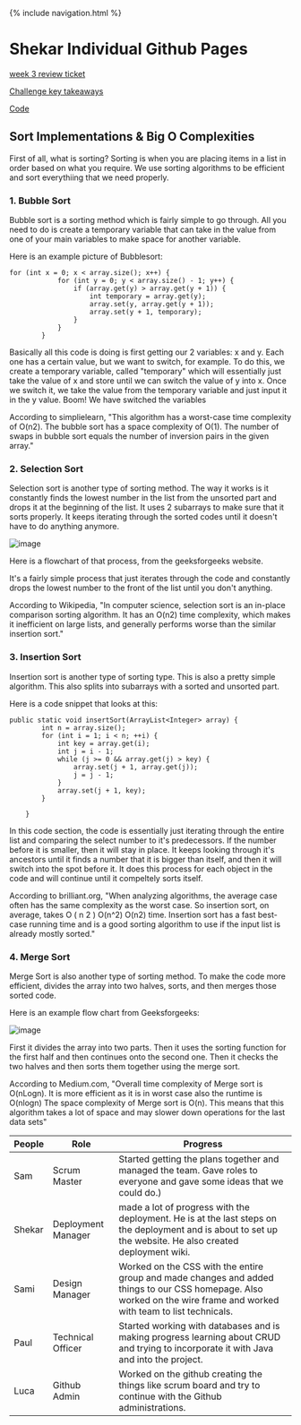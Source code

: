 {% include navigation.html %}

# Shekar Individual Github Pages

[week 3 review ticket](https://github.com/shekark642/M221p2-roopies/issues/43)

[Challenge key takeaways](https://github.com/shekark642/M221p2-roopies/wiki/wek-3-calc-review-page)

[Code](https://replit.com/@shekark642/shekar-code#Calculator.java)

## Sort Implementations & Big O Complexities

First of all, what is sorting? Sorting is when you are placing items in a list in order based on what you require. We use sorting algorithms to be efficient and sort everythiing that we need properly. 

### 1. Bubble Sort

Bubble sort is a sorting method which is fairly simple to go through. All you need to do is create a temporary variable that can take in the value from one of your main variables to make space for another variable. 

Here is an example picture of Bubblesort: 

```
for (int x = 0; x < array.size(); x++) {
            for (int y = 0; y < array.size() - 1; y++) {
                if (array.get(y) > array.get(y + 1)) {
                    int temporary = array.get(y);
                    array.set(y, array.get(y + 1));
                    array.set(y + 1, temporary);
                }
            }
        }
```

Basically all this code is doing is first getting our 2 variables: x and y. Each one has a certain value, but we want to switch, for example. To do this, we create a temporary variable, called "temporary" which will essentially just take the value of x and store until we can switch the value of y into x. Once we switch it, we take the value from the temporary variable and just input it in the y value. Boom! We have switched the variables

According to simplielearn, "This algorithm has a worst-case time complexity of O(n2). The bubble sort has a space complexity of O(1). The number of swaps in bubble sort equals the number of inversion pairs in the given array."

### 2. Selection Sort

Selection sort is another type of sorting method. The way it works is it constantly finds the lowest number in the list from the unsorted part and drops it at the beginning of the list. It  uses 2 subarrays to make sure that it sorts properly. It keeps iterating through the sorted codes until it doesn't have to do anything anymore. 

![image](https://user-images.githubusercontent.com/55414361/161598071-2a80264a-5a30-431f-acbe-23a57437c0ef.png)

Here is a flowchart of that process, from the geeksforgeeks website. 

It's a fairly simple process that just iterates through the code and constantly drops the lowest number to the front of the list until you don't anything. 

According to Wikipedia, "In computer science, selection sort is an in-place comparison sorting algorithm. It has an O(n2) time complexity, which makes it inefficient on large lists, and generally performs worse than the similar insertion sort."

### 3. Insertion Sort

Insertion sort is another type of sorting type. This is also a pretty simple algorithm. This also splits into subarrays with a sorted and unsorted part. 

Here is a code snippet that looks at this: 

```
public static void insertSort(ArrayList<Integer> array) {
        int n = array.size();
        for (int i = 1; i < n; ++i) {
            int key = array.get(i);
            int j = i - 1;
            while (j >= 0 && array.get(j) > key) {
                array.set(j + 1, array.get(j));
                j = j - 1;
            }
            array.set(j + 1, key);
        }

    }
```

In this code section, the code is essentially just iterating through the entire list and comparing the select number to it's predecessors. If the number before it is smaller, then it will stay in place. It keeps looking through it's ancestors until it finds a number that it is bigger than itself, and then it will switch into the spot before it. It does this process for each object in the code and will continue until it compeltely sorts itself. 

According to brilliant.org, "When analyzing algorithms, the average case often has the same complexity as the worst case. So insertion sort, on average, takes O ( n 2 ) O(n^2) O(n2) time. Insertion sort has a fast best-case running time and is a good sorting algorithm to use if the input list is already mostly sorted."

### 4. Merge Sort

Merge Sort is also another type of sorting method. To make the code more efficient, divides the array into two halves, sorts, and then merges those sorted code. 

Here is an example flow chart from Geeksforgeeks:

![image](https://user-images.githubusercontent.com/55414361/161598990-60455f81-53ad-42de-863a-5c2ddddedb45.png)

First it divides the array into two parts. Then it uses the sorting function for the first half and then continues onto the second one. Then it checks the two halves and then sorts them together using the merge sort. 

According to Medium.com, "Overall time complexity of Merge sort is O(nLogn). It is more efficient as it is in worst case also the runtime is O(nlogn) The space complexity of Merge sort is O(n). This means that this algorithm takes a lot of space and may slower down operations for the last data sets"








People | Role | Progress |
-------------  | -------------- | -------------- |
Sam  | Scrum Master | Started getting the plans together and managed the team. Gave roles to everyone and gave some ideas that we could do.) |
Shekar   | Deployment Manager |  made a lot of progress with the deployment. He is at the last steps on the deployment and is about to set up the website. He also created deployment wiki. |
Sami   | Design Manager | Worked on the CSS with the entire group and made changes and added things to our CSS homepage. Also worked on the wire frame and worked with team to list technicals. |
Paul   | Technical Officer | Started working with databases and is making progress learning about CRUD and trying to incorporate it with Java and into the project. |
Luca   | Github Admin | Worked on the github creating the things like scrum board and try to continue with the Github administrations.  |

